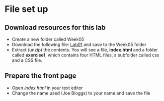 # File set up

## Download resources for this lab

 - Create a new folder called Week05
 - Download the following file: [Lab01](archives/Lab01.zip) and save to the Week05 folder
 - Extract (unzip) the contents. You will see a file, **index.html** and a folder called **exercise1**, which contains four HTML files, a subfolder called css and a CSS file.

## Prepare the front page

 - Open *index.html* in your text editor
 - Change the name used (Joe Bloggs) to your name and save the file
